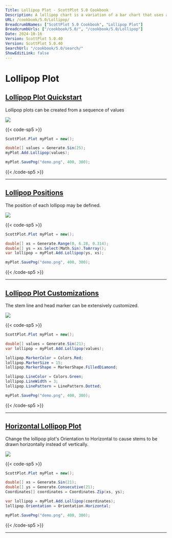 ```yaml
---
Title: Lollipop Plot - ScottPlot 5.0 Cookbook
Description: A lollipop chart is a variation of a bar chart that uses a line (stem) extending from a baseline to a marker (head) to represent data points. Lollipop highlight individual data points with less visual clutter than to traditional bar charts.
URL: /cookbook/5.0/Lollipop/
BreadcrumbNames: ["ScottPlot 5.0 Cookbook", "Lollipop Plot"]
BreadcrumbUrls: ["/cookbook/5.0/", "/cookbook/5.0/Lollipop"]
Date: 2024-10-16
Version: ScottPlot 5.0.40
Version: ScottPlot 5.0.40
SearchUrl: "/cookbook/5.0/search/"
ShowEditLink: false
---
```


# Lollipop Plot


<h2><a href='/cookbook/5.0/Lollipop/LollipopQuickStart'>Lollipop Plot Quickstart</a></h2>

Lollipop plots can be created from a sequence of values

[![](/cookbook/5.0/images/LollipopQuickStart.png?241016194708)](/cookbook/5.0/images/LollipopQuickStart.png?241016194708)

{{< code-sp5 >}}

```cs
ScottPlot.Plot myPlot = new();

double[] values = Generate.Sin(25);
myPlot.Add.Lollipop(values);

myPlot.SavePng("demo.png", 400, 300);

```

{{< /code-sp5 >}}

<hr class='my-5 invisible'>


<h2><a href='/cookbook/5.0/Lollipop/LollipopPositions'>Lollipop Positions</a></h2>

The position of each lollipop may be defined.

[![](/cookbook/5.0/images/LollipopPositions.png?241016194708)](/cookbook/5.0/images/LollipopPositions.png?241016194708)

{{< code-sp5 >}}

```cs
ScottPlot.Plot myPlot = new();

double[] xs = Generate.Range(0, 6.28, 0.314);
double[] ys = xs.Select(Math.Sin).ToArray();
var lollipop = myPlot.Add.Lollipop(ys, xs);

myPlot.SavePng("demo.png", 400, 300);

```

{{< /code-sp5 >}}

<hr class='my-5 invisible'>


<h2><a href='/cookbook/5.0/Lollipop/BarLollipopCustom'>Lollipop Plot Customizations</a></h2>

The stem line and head marker can be extensively customized.

[![](/cookbook/5.0/images/BarLollipopCustom.png?241016194708)](/cookbook/5.0/images/BarLollipopCustom.png?241016194708)

{{< code-sp5 >}}

```cs
ScottPlot.Plot myPlot = new();

double[] values = Generate.Sin(21);
var lollipop = myPlot.Add.Lollipop(values);

lollipop.MarkerColor = Colors.Red;
lollipop.MarkerSize = 15;
lollipop.MarkerShape = MarkerShape.FilledDiamond;

lollipop.LineColor = Colors.Green;
lollipop.LineWidth = 3;
lollipop.LinePattern = LinePattern.Dotted;

myPlot.SavePng("demo.png", 400, 300);

```

{{< /code-sp5 >}}

<hr class='my-5 invisible'>


<h2><a href='/cookbook/5.0/Lollipop/LollipopHorizontal'>Horizontal Lollipop Plot</a></h2>

Change the lollipop plot's Orientation to Horizontal to cause stems to be drawn horizontally instead of vertically.

[![](/cookbook/5.0/images/LollipopHorizontal.png?241016194708)](/cookbook/5.0/images/LollipopHorizontal.png?241016194708)

{{< code-sp5 >}}

```cs
ScottPlot.Plot myPlot = new();

double[] xs = Generate.Sin(21);
double[] ys = Generate.Consecutive(21);
Coordinates[] coordinates = Coordinates.Zip(xs, ys);

var lollipop = myPlot.Add.Lollipop(coordinates);
lollipop.Orientation = Orientation.Horizontal;

myPlot.SavePng("demo.png", 400, 300);

```

{{< /code-sp5 >}}

<hr class='my-5 invisible'>

